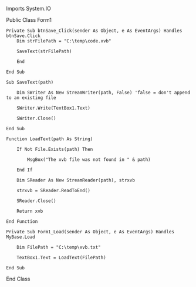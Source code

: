 Imports System.IO

Public Class Form1

    Private Sub btnSave_Click(sender As Object, e As EventArgs) Handles btnSave.Click
        Dim strFilePath = "C:\temp\code.xvb"

        SaveText(strFilePath)

        End

    End Sub

    Sub SaveText(path)

        Dim SWriter As New StreamWriter(path, False) 'false = don't append to an existing file

        SWriter.Write(TextBox1.Text)

        SWriter.Close()

    End Sub

    Function LoadText(path As String)

        If Not File.Exists(path) Then

            MsgBox("The xvb file was not found in " & path)

        End If

        Dim SReader As New StreamReader(path), strxvb

        strxvb = SReader.ReadToEnd()

        SReader.Close()

        Return xvb

    End Function

    Private Sub Form1_Load(sender As Object, e As EventArgs) Handles MyBase.Load

        Dim FilePath = "C:\temp\xvb.txt"

        TextBox1.Text = LoadText(FilePath)

    End Sub
End Class
